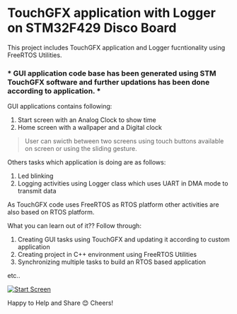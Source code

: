 
# TouchGFX application with Logger on STM32F429 Disco Board

This project includes TouchGFX application and Logger fucntionality using FreeRTOS Utilities.

### * GUI application code base has been generated using STM TouchGFX software and further updations has been done according to application. *

GUI applications contains following:
1. Start screen with an Analog Clock to show time
2. Home screen with a wallpaper and a Digital clock

> User can swicth between two screens using touch buttons available on screen or using the sliding gesture.

Others tasks which application is doing are as follows:
1. Led blinking
2. Logging activities using Logger class which uses UART in DMA mode to transmit data


As TouchGFX code uses FreeRTOS as RTOS platform other activities are also based on RTOS platform.


What you can learn out of it?? Follow through:
1. Creating GUI tasks using TouchGFX and updating it according to custom application
2. Creating project in C++ environment using FreeRTOS Utilities
3. Synchronizing multiple tasks to build an RTOS based application

etc..


[![Start Screen](https://github.com/embeddedcrab/STM32F429_Disco/blob/master/VID_20200609_124605.jpg)](https://github.com/embeddedcrab/STM32F429_Disco/blob/master/VID_20200609_124605.mp4)


Happy to Help and Share 😊
Cheers!
